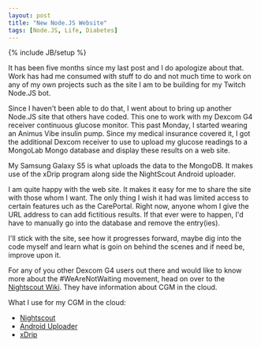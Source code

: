 ```yaml
---
layout: post
title: "New Node.JS Website"
tags: [Node.JS, Life, Diabetes]
---
```

{% include JB/setup %}

It has been five months since my last post and I do apologize about that. Work has had me consumed with stuff to do and not much time to work on any of my own projects such as the site I am to be building for my Twitch Node.JS bot.

<!-- more -->

Since I haven't been able to do that, I went about to bring up another Node.JS site that others have coded. This one to work with my Dexcom G4 receiver continuous glucose monitor. This past Monday, I started wearing an Animus Vibe insulin pump. Since my medical insurance covered it, I got the additional Dexcom receiver to use to upload my glucose readings to a MongoLab Mongo database and display these results on a web site.

My Samsung Galaxy S5 is what uploads the data to the MongoDB. It makes use of the xDrip program along side the NightScout Android uploader.

I am quite happy with the web site. It makes it easy for me to share the site with those whom I want. The only thing I wish it had was limited access to certain features uch as the CarePortal. Right now, anyone whom I give the URL address to can add fictitious results. If that ever were to happen, I'd have to manually go into the database and remove the entry(ies).

I'll stick with the site, see how it progresses forward, maybe dig into the code myself and learn what is goin on behind the scenes and if need be, improve upon it.

For any of you other Dexcom G4 users out there and would like to know more about the #WeAreNotWaiting movement, head on over to the [Nightscout Wiki](http://www.nightscout.info). They have information about CGM in the cloud.

What I use for my CGM in the cloud:<br />
* [Nightscout](https://github.com/nightscout/cgm-remote-monitor)<br />
* [Android Uploader](https://github.com/nightscout/android-uploader)<br />
* [xDrip](https://github.com/StephenBlackWasAlreadyTaken/xDrip)<br />